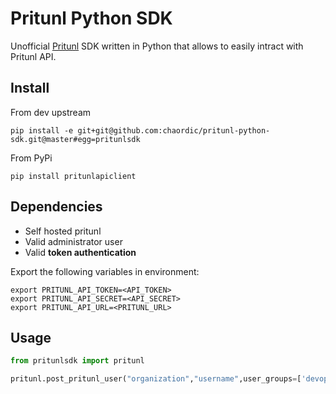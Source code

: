 Pritunl Python SDK
=========

Unofficial [Pritunl](https://pritunl.com) SDK written in Python that allows to easily intract with Pritunl API.

## Install

From dev upstream

```
pip install -e git+git@github.com:chaordic/pritunl-python-sdk.git@master#egg=pritunlsdk
```

From PyPi

```
pip install pritunlapiclient
```

## Dependencies

* Self hosted pritunl
* Valid administrator user
* Valid **token authentication**

Export the following variables in environment:

```shell
export PRITUNL_API_TOKEN=<API_TOKEN>
export PRITUNL_API_SECRET=<API_SECRET>
export PRITUNL_API_URL=<PRITUNL_URL>
```

## Usage

```python
from pritunlsdk import pritunl

pritunl.post_pritunl_user("organization","username",user_groups=['devops','developer'])
```
